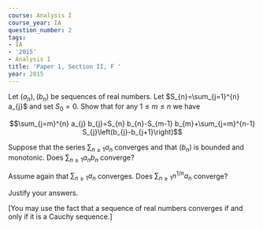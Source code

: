 ```yaml
---
course: Analysis I
course_year: IA
question_number: 2
tags:
- IA
- '2015'
- Analysis I
title: 'Paper 1, Section II, F '
year: 2015
---
```




Let $\left(a_{n}\right),\left(b_{n}\right)$ be sequences of real numbers. Let $S_{n}=\sum_{j=1}^{n} a_{j}$ and set $S_{0}=0$. Show that for any $1 \leqslant m \leqslant n$ we have

$$\sum_{j=m}^{n} a_{j} b_{j}=S_{n} b_{n}-S_{m-1} b_{m}+\sum_{j=m}^{n-1} S_{j}\left(b_{j}-b_{j+1}\right)$$

Suppose that the series $\sum_{n \geqslant 1} a_{n}$ converges and that $\left(b_{n}\right)$ is bounded and monotonic. Does $\sum_{n \geqslant 1} a_{n} b_{n}$ converge?

Assume again that $\sum_{n \geqslant 1} a_{n}$ converges. Does $\sum_{n \geqslant 1} n^{1 / n} a_{n}$ converge?

Justify your answers.

[You may use the fact that a sequence of real numbers converges if and only if it is a Cauchy sequence.]